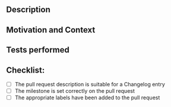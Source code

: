 <!--- The title text will be used to populate Changelog and associated documentation.
      Please make sure that the title is a complete sentence -->

## Description
<!--- Describe your changes in detail -->
<!--- Include screenshots for GUI changes if appropriate -->
<!--- If any documentation outside of this repo needs to be added or updated,
      please include links to the relevant docs and how they should be changed -->

## Motivation and Context
<!--- Why is this change required? What problem does it solve? -->
<!--- If it fixes an open issue, please link to the issue here. -->

## Tests performed
<!--- Please describe in detail how you tested your changes. -->
<!--- Include details of your testing environment, and the tests you ran to -->
<!--- see how your change affects other areas of the code, etc. -->

## Checklist:
<!--- Go over all the following points and make sure they have all been completed -->
<!--- If you're unsure about any of these, don't hesitate to ask. We're here to help! -->
- [ ] The pull request description is suitable for a Changelog entry
- [ ] The milestone is set correctly on the pull request
- [ ] The appropriate labels have been added to the pull request
